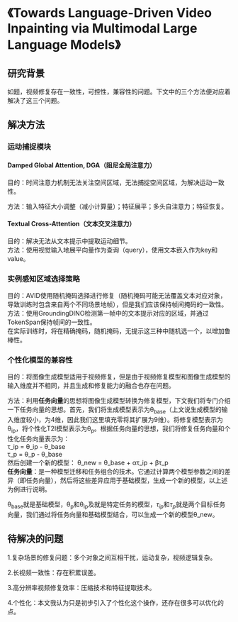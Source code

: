 # 《Towards Language-Driven Video Inpainting via Multimodal Large Language Models》

## 研究背景

如题，视频修复存在一致性，可控性，兼容性的问题。下文中的三个方法便对应着解决了这三个问题。

## 解决方法

### 运动捕捉模块

#### Damped Global Attention, DGA（阻尼全局注意力）

目的：时间注意力机制无法关注空间区域，无法捕捉空间区域，为解决运动一致性。  

方法：输入特征大小调整（减小计算量）；特征展平；多头自注意力；特征恢复。

#### Textual Cross-Attention（文本交叉注意力）

目的：解决无法从文本提示中提取运动细节。  
方法：使用视觉输入地展平向量作为查询（query），使用文本嵌入作为key和value。

### 实例感知区域选择策略

目的：AVID使用随机掩码选择进行修复（随机掩码可能无法覆盖文本对应对象，导致训练时包含来自两个不同场景地帧），但是我们应该保持帧间掩码的一致性。    
方法：使用GroundingDINO检测第一帧中的文本提示对应的区域，并通过TokenSpan保持帧间的一致性。  
在实际训练时，将在精确掩码，随机掩码，无提示这三种中随机选一个，以增加鲁棒性。

### 个性化模型的兼容性

目的：将图像生成模型适用于视频修复，但是由于视频修复模型和图像生成模型的输入维度并不相同，并且生成和修复能力的融合也存在问题。

方法：利用**任务向量**的思想将图像生成模型转换为修复模型，下文我们将专门介绍一下任务向量的思想。首先，我们将生成模型表示为θ<sub>base</sub>（上文说生成模型的输入维度较小，为4维，因此我们这里填充零将其扩展为9维）。将修复模型表示为θ<sub>ip</sub>，将个性化T2I模型表示为θ<sub>p</sub>。根据任务向量的思想，我们将修复任务向量和个性化任务向量表示为：  
τ_ip = θ_ip - θ_base  
τ_p = θ_p - θ_base  
然后创建一个新的模型：
θ_new = θ_base + ατ_ip + βτ_p  
**任务向量**：是一种模型迁移和任务组合的技术。它通过计算两个模型参数之间的差异（即任务向量），然后将这些差异应用于基础模型，生成一个新的模型，以上述为例进行说明。

θ<sub>base</sub>就是基础模型，θ<sub>p</sub>和θ<sub>ip</sub>及就是特定任务的模型，$\tau_{ip}$和$\tau_{p}$就是两个目标任务向量，我们通过将任务向量和基础模型结合，可以生成一个新的模型θ_new。

## 待解决的问题

1.复杂场景的修复问题：多个对象之间互相干扰，运动复杂，视频逻辑复杂。

2.长视频一致性：存在积累误差。

3.高分辨率视频修复效率：压缩技术和特征提取技术。

4.个性化：本文我认为只是初步引入了个性化这个操作，还存在很多可以优化的点。
